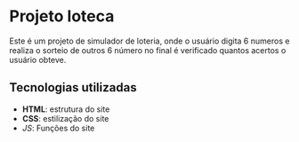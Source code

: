 # Projeto loteca
Este é um projeto de simulador de loteria, onde o usuário digita 6 numeros e realiza o sorteio de outros 6 número no final é verificado quantos acertos o usuário obteve.
## Tecnologias utilizadas
- **HTML**: estrutura do site
- __CSS__: estilização do site
- *_JS_*: Funções do site
